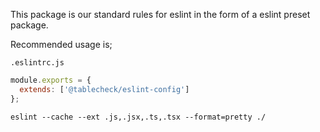 This package is our standard rules for eslint in the form of a eslint preset package.

Recommended usage is;

`.eslintrc.js`

```js static
module.exports = {
  extends: ['@tablecheck/eslint-config']
};
```

```shell static
eslint --cache --ext .js,.jsx,.ts,.tsx --format=pretty ./
```
